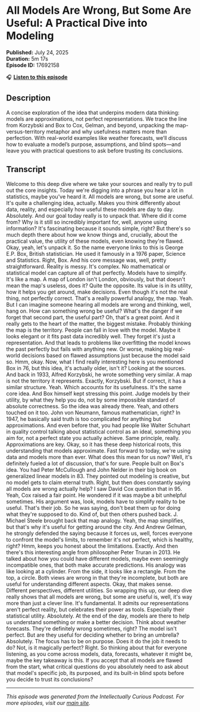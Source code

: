 # All Models Are Wrong, But Some Are Useful: A Practical Dive into Modeling

**Published:** July 24, 2025  
**Duration:** 5m 17s  
**Episode ID:** 17692158

🎧 **[Listen to this episode](https://intellectuallycurious.buzzsprout.com/2529712/episodes/17692158-all-models-are-wrong-but-some-are-useful-a-practical-dive-into-modeling)**

## Description

A concise exploration of the idea that underpins modern data thinking: models are approximations, not perfect representations. We trace the line from Korzybski and Box to Cox, Gelman, and beyond, unpacking the map-versus-territory metaphor and why usefulness matters more than perfection. With real-world examples like weather forecasts, we’ll discuss how to evaluate a model’s purpose, assumptions, and blind spots—and leave you with practical questions to ask before trusting its conclusions.

## Transcript

Welcome to this deep dive where we take your sources and really try to pull out the core insights. Today we're digging into a phrase you hear a lot in statistics, maybe you've heard it. All models are wrong, but some are useful. It's quite a challenging idea, actually. Makes you think differently about data, reality, and especially how useful these models are day to day. Absolutely. And our goal today really is to unpack that. Where did it come from? Why is it still so incredibly important for, well, anyone using information? It's fascinating because it sounds simple, right? But there's so much depth there about how we know things and, crucially, about the practical value, the utility of these models, even knowing they're flawed. Okay, yeah, let's unpack it. So the name everyone links to this is George E.P. Box, British statistician. He used it famously in a 1976 paper, Science and Statistics. Right, Box. And his core message was, well, pretty straightforward. Reality is messy. It's complex. No mathematical or statistical model can capture all of that perfectly. Models have to simplify. It's like a map. A map of London isn't London, obviously, but that doesn't mean the map's useless, does it? Quite the opposite. Its value is in its utility, how it helps you get around, make decisions. Even though it's not the real thing, not perfectly correct. That's a really powerful analogy, the map. Yeah. But I can imagine someone hearing all models are wrong and thinking, well, hang on. How can something wrong be useful? What's the danger if we forget that second part, the useful part? Oh, that's a great point. And it really gets to the heart of the matter, the biggest mistake. Probably thinking the map is the territory. People can fall in love with the model. Maybe it looks elegant or it fits past data incredibly well. They forget it's just a representation. And that leads to problems like overfitting the model knows the past perfectly but fails with anything new. Or worse, making big real-world decisions based on flawed assumptions just because the model said so. Hmm, okay. Now, what I find really interesting here is you mentioned Box in 76, but this idea, it's actually older, isn't it? Looking at the sources. And back in 1933, Alfred Korzybski, he wrote something very similar. A map is not the territory it represents. Exactly, Korzybski. But if correct, it has a similar structure. Yeah. Which accounts for its usefulness. It's the same core idea. And Box himself kept stressing this point. Judge models by their utility, by what they help you do, not by some impossible standard of absolute correctness. So the idea was already there. Yeah, and others touched on it too. John von Neumann, famous mathematician, right? In 1947, he basically said truth is too complicated for anything but approximations. And even before that, you had people like Walter Schuhart in quality control talking about statistical control as an ideal, something you aim for, not a perfect state you actually achieve. Same principle, really. Approximations are key. Okay, so it has these deep historical roots, this understanding that models approximate. Fast forward to today, we're using data and models more than ever. What does this mean for us now? Well, it's definitely fueled a lot of discussion, that's for sure. People built on Box's idea. You had Peter McCullough and John Nelder in their big book on generalized linear models in 83. They pointed out modeling is creative, but no model gets to claim eternal truth. Right, but then does constantly saying all models are wrong actually help? I saw David Cox question that in 95. Yeah, Cox raised a fair point. He wondered if it was maybe a bit unhelpful sometimes. His argument was, look, models have to simplify reality to be useful. That's their job. So he was saying, don't beat them up for doing what they're supposed to do. Kind of, but then others pushed back. J. Michael Steele brought back that map analogy. Yeah, the map simplifies, but that's why it's useful for getting around the city. And Andrew Gelman, he strongly defended the saying because it forces us, well, forces everyone to confront the model's limits, to remember it's not perfect, which is healthy, right? Hmm, keeps you honest about the limitations. Exactly. And then there's this interesting angle from philosopher Peter Truran in 2013. He talked about how you could have different models, maybe even seemingly incompatible ones, that both make accurate predictions. His analogy was like looking at a cylinder. From the side, it looks like a rectangle. From the top, a circle. Both views are wrong in that they're incomplete, but both are useful for understanding different aspects. Okay, that makes sense. Different perspectives, different utilities. So wrapping this up, our deep dive really shows that all models are wrong, but some are useful is, well, it's way more than just a clever line. It's fundamental. It admits our representations aren't perfect reality, but celebrates their power as tools. Especially their statistical utility. Absolutely. At the end of the day, models are there to help us understand something or make a better decision. Think about weather forecasts. They're definitely wrong sometimes, right? The model isn't perfect. But are they useful for deciding whether to bring an umbrella? Absolutely. The focus has to be on purpose. Does it do the job it needs to do? Not, is it magically perfect? Right. So thinking about that for everyone listening, as you come across models, data, forecasts, whatever it might be, maybe the key takeaway is this. If you accept that all models are flawed from the start, what critical questions do you absolutely need to ask about that model's specific job, its purposed, and its built-in blind spots before you decide to trust its conclusions?

---
*This episode was generated from the Intellectually Curious Podcast. For more episodes, visit our [main site](https://intellectuallycurious.buzzsprout.com).*

